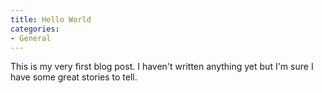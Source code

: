 ```yaml
---
title: Hello World
categories:
- General
---
```


This is my very first blog post. I haven't written anything yet but I'm sure I have some great stories to tell.
